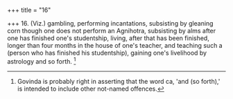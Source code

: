 +++
title = "16"

+++
16. (Viz.) gambling, performing incantations, subsisting by gleaning corn though one does not perform an Agnihotra, subsisting by alms after one has finished one's studentship, living, after that has been finished, longer than four months in the house of one's teacher, and teaching such a (person who has finished his studentship), gaining one's livelihood by astrology and so forth. [^12] 


[^12]:  Govinda is probably right in asserting that the word ca, 'and (so forth),' is intended to include other not-named offences.
